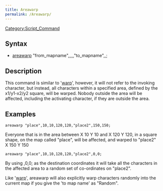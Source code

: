 ```yaml
---
title: Areawarp
permalink: /Areawarp/
---
```


[Category:Script_Command](/Category:Script_Command "wikilink")

Syntax
------

-   [areawarp](/areawarp "wikilink") "from_mapname",<x1>,<y1>,<x2>,<y2>,"to_mapname",<x3>,<y3>;

Description
-----------

This command is similar to '[warp](/warp "wikilink")', however, it will not refer to the invoking character, but instead, all characters within a specified area, defined by the x1/y1-x2/y2 square, will be warped. Nobody outside the area will be affected, including the activating character, if they are outside the area.

Examples
--------

    areawarp "place",10,10,120,120,"place2",150,150;

Everyone that is in the area between X 10 Y 10 and X 120 Y 120, in a square shape, on the map called "place", will be affected, and warped to "place2" X 150 Y 150

    areawarp "place",10,10,120,120,"place2",0,0;

By using ,0,0; as the destination coordinates it will take all the characters in the affected area to a random set of co-ordinates on "place2".

Like '[warp](/warp "wikilink")', areawarp will also explicitly warp characters randomly into the current map if you give the 'to map name' as "Random".